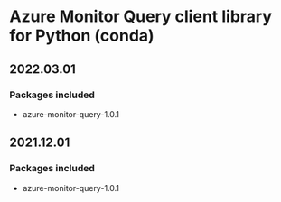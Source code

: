 # Azure Monitor Query client library for Python (conda)

## 2022.03.01

### Packages included

- azure-monitor-query-1.0.1

## 2021.12.01

### Packages included

- azure-monitor-query-1.0.1
